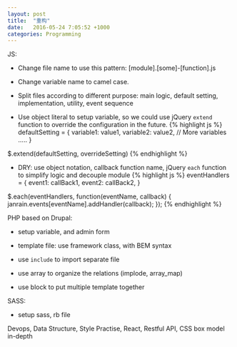 ```yaml
---
layout: post
title:  "重构"
date:   2016-05-24 7:05:52 +1000
categories: Programming
---
```


JS:

- Change file name to use this pattern: [module].[some]-[function].js

- Change variable name to camel case.

- Split files according to different purpose: main logic, default setting, implementation, utility, event sequence

- Use object literal to setup variable, so we could use jQuery `extend` function to override the configuration in the future.
{% highlight js %}
defaultSetting = {
  variable1: value1,
  variable2: value2,
  // More variables .....
}

$.extend(defaultSetting, overrideSetting)
{% endhighlight %}

- DRY: use object notation, callback function name, jQuery `each` function to simplify logic and decouple module
{% highlight js %}
eventHandlers = {
  event1: callBack1,
  event2: callBack2,
}

$.each(eventHandlers, function(eventName, callback) {
  janrain.events[eventName].addHandler(callback);
});
{% endhighlight %}

PHP based on Drupal:

- setup variable, and admin form

- template file: use framework class, with BEM syntax

- use `include` to import separate file

- use array to organize the relations (implode, array_map)

- use block to put multiple template together

SASS:

- setup sass, rb file


Devops, Data Structure, Style Practise, React, Restful API, CSS box model in-depth
